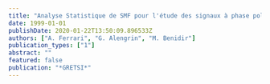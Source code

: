 ```yaml
---
title: "Analyse Statistique de SMF pour l'étude des signaux à phase polynômiale"
date: 1999-01-01
publishDate: 2020-01-22T13:50:09.896533Z
authors: ["A. Ferrari", "G. Alengrin", "M. Benidir"]
publication_types: ["1"]
abstract: ""
featured: false
publication: "*GRETSI*"
---
```


